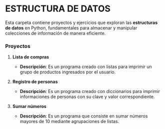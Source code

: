 # ESTRUCTURA DE DATOS

Esta carpeta contiene proyectos y ejercicios que exploran las **estructuras de datos** en Python, fundamentales para almacenar y manipular colecciones de información de manera eficiente.

### Proyectos

1. **Lista de compras**

   - **Descripción**: Es un programa creado con listas para imprimir un grupo de productos ingresados por el usuario.

2. **Registro de personas**

   - **Descripción**: Es un programa creado con diccionarios para imprimir informaciones de personas con su clave y valor correspondiente.

3. **Sumar números**

   - **Descripción**: Es un programa que consiste en sumar números mayores de 10 mediante agrupaciones de listas.
